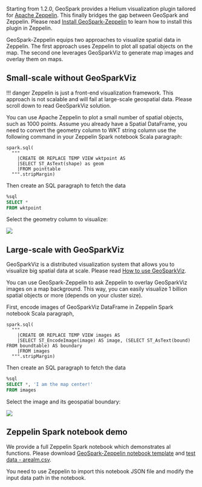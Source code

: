Starting from 1.2.0, GeoSpark provides a Helium visualization plugin tailored for [Apache Zeppelin](). This finally bridges the gap between GeoSpark and Zeppelin.  Please read [Install GeoSpark-Zeppelin](../download/zeppelin/) to learn how to install this plugin in Zeppelin.

GeoSpark-Zeppelin equips two approaches to visualize spatial data in Zeppelin. The first approach uses Zeppelin to plot all spatial objects on the map. The second one leverages GeoSparkViz to generate map images and overlay them on maps.

## Small-scale without GeoSparkViz

!!! danger
	Zeppelin is just a front-end visualization framework. This approach is not scalable and will fail at large-scale geospatial data. Please scroll down to read GeoSparkViz solution.

You can use Apache Zeppelin to plot a small number of spatial objects, such as 1000 points. Assume you already have a Spatial DataFrame, you need to convert the geometry column to WKT string column use the following command in your Zeppelin Spark notebook Scala paragraph:

```
spark.sql(
  """
    |CREATE OR REPLACE TEMP VIEW wktpoint AS
    |SELECT ST_AsText(shape) as geom
    |FROM pointtable
  """.stripMargin)
```

Then create an SQL paragraph to fetch the data
```sql
%sql
SELECT *
FROM wktpoint
```

Select the geometry column to visualize:

![](../image/sql-zeppelin.gif)

## Large-scale with GeoSparkViz

GeoSparkViz is a distributed visualization system that allows you to visualize big spatial data at scale. Please read [How to use GeoSparkViz](viz).

You can use GeoSpark-Zeppelin to ask Zeppelin to overlay GeoSparkViz images on a map background. This way, you can easily visualize 1 billion spatial objects or more (depends on your cluster size).

First, encode images of GeoSparkViz DataFrame in Zeppelin Spark notebook Scala paragraph,

```
spark.sql(
  """
    |CREATE OR REPLACE TEMP VIEW images AS
    |SELECT ST_EncodeImage(image) AS image, (SELECT ST_AsText(bound) FROM boundtable) AS boundary
    |FROM images
  """.stripMargin)
```

Then create an SQL paragraph to fetch the data
```sql
%sql
SELECT *, 'I am the map center!'
FROM images
```

Select the image and its geospatial boundary:

![](../image/viz-zeppelin.gif)

## Zeppelin Spark notebook demo

We provide a full Zeppelin Spark notebook which demonstrates al functions. Please download [GeoSpark-Zeppelin notebook template](../image/geospark-zeppelin-demo.json) and [test data - arealm.csv](../image/arealm.csv).

You need to use Zeppelin to import this notebook JSON file and modify the input data path in the notebook.